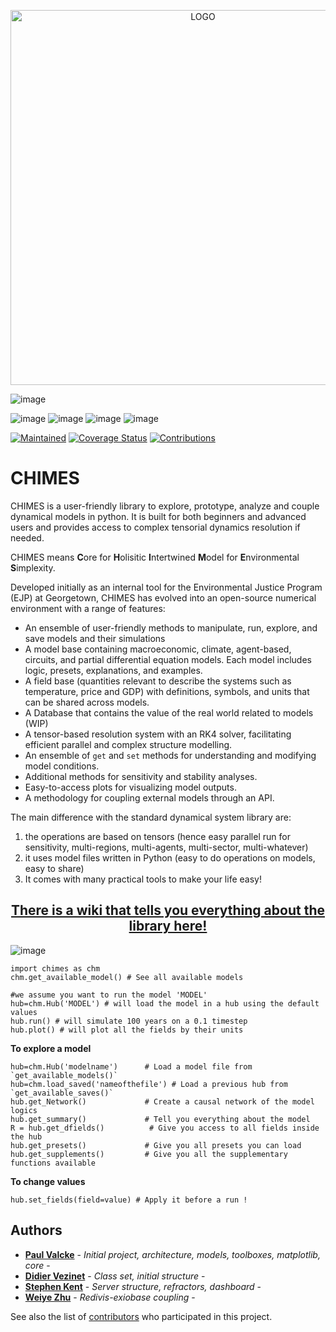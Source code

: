 
<p align="center">
  <img src="https://github.com/DaluS/CHIMES/assets/11523050/59cb2a80-107f-401c-95f4-c1e16933c086" alt="LOGO" width="600"/>
</p>

![image](https://img.shields.io/badge/Status-Beta-yellow)


![image](https://img.shields.io/badge/Python-FFD43B?style=for-the-badge&logo=python&logoColor=blue)
![image](https://img.shields.io/badge/Numpy-777BB4?style=for-the-badge&logo=numpy&logoColor=white)
![image](https://img.shields.io/badge/Pandas-2C2D72?style=for-the-badge&logo=pandas&logoColor=white)
![image](https://img.shields.io/badge/Plotly-239120?style=for-the-badge&logo=plotly&logoColor=white)

[![Maintained](https://img.shields.io/badge/Maintained-Yes-brightgreen.svg)](https://github.com/georgetown-ejp/CHIMES/pulse)
[![Coverage Status](https://coveralls.io/repos/github/SDXorg/pysd/badge.svg?branch=master)](https://coveralls.io/github/dalus/CHIMES?branch=devel)
[![Contributions](https://img.shields.io/badge/contributions-welcome-blue.svg)](https://pysd.readthedocs.io/en/latest/development/development_index.html)

# CHIMES

CHIMES is a user-friendly library to explore, prototype, analyze and couple dynamical models in python.
It is built for both beginners and advanced users and provides access to complex tensorial dynamics resolution if needed. 

CHIMES means **C**ore for **H**olisitic **I**ntertwined **M**odel for **E**nvironmental **S**implexity. 

Developed initially as an internal tool for the Environmental Justice Program (EJP) at Georgetown, CHIMES has evolved into an open-source numerical environment with a range of features:

- An ensemble of user-friendly methods to manipulate, run, explore, and save models and their simulations
- A model base containing macroeconomic, climate, agent-based, circuits, and partial differential equation models. Each model includes logic, presets, explanations, and examples.
- A field base (quantities relevant to describe the systems such as temperature, price and GDP) with definitions, symbols, and units that can be shared across models.
- A Database that contains the value of the real world related to models (WIP)
- A tensor-based resolution system with an RK4 solver, facilitating efficient parallel and complex structure modelling.
- An ensemble of `get` and `set` methods for understanding and modifying model conditions.
- Additional methods for sensitivity and stability analyses.
- Easy-to-access plots for visualizing model outputs.
- A methodology for coupling external models through an API.

  
The main difference with the standard dynamical system library are:
1. the operations are based on tensors (hence easy parallel run for sensitivity, multi-regions, multi-agents, multi-sector, multi-whatever)
2. it uses model files written in Python (easy to do operations on models, easy to share)
3. It comes with many practical tools to make your life easy!

## **<div align="center">[There is a wiki that tells you everything about the library here!](https://github.com/DaluS/CHIMES/wiki/Home)</div>**

![image](https://github.com/DaluS/CHIMES/assets/11523050/a37b3b8b-2e9e-46cc-8c0e-51746c3590f4)

```
import chimes as chm 
chm.get_available_model() # See all available models

#we assume you want to run the model 'MODEL' 
hub=chm.Hub('MODEL') # will load the model in a hub using the default values
hub.run() # will simulate 100 years on a 0.1 timestep
hub.plot() # will plot all the fields by their units
```

**To explore a model**
```
hub=chm.Hub('modelname')      # Load a model file from `get_available_models()`
hub=chm.load_saved('nameofthefile') # Load a previous hub from `get_available_saves()`
hub.get_Network()             # Create a causal network of the model logics
hub.get_summary()             # Tell you everything about the model 
R = hub.get_dfields()          # Give you access to all fields inside the hub
hub.get_presets()             # Give you all presets you can load
hub.get_supplements()         # Give you all the supplementary functions available
```

**To change values**
```
hub.set_fields(field=value) # Apply it before a run !
```

## Authors

* [**Paul Valcke**](https://github.com/DaluS) - *Initial project, architecture, models, toolboxes, matplotlib, core* -
* [**Didier Vezinet**](https://github.com/Didou09) - *Class set, initial structure* -
* [**Stephen Kent**](https://github.com/stephen-kent) - *Server structure, refractors, dashboard* -
* [**Weiye Zhu**](https://github.com/I-dontlikeit) - *Redivis-exiobase coupling* - 

See also the list of [contributors](https://github.com/georgetown-ejp/CHIMES/contributors) who participated in this project.



